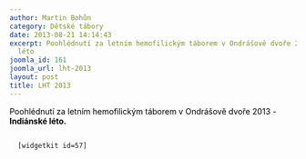 ```yaml
---
author: Martin Bohůn
category: Dětské tábory
date: 2013-08-21 14:14:43
excerpt: Poohlédnutí za letním hemofilickým táborem v Ondrášově dvoře 2013 - Indiánské
  léto
joomla_id: 161
joomla_url: lht-2013
layout: post
title: LHT 2013
---
```


<p>
 <span style="color: #000000;">
  Poohlédnutí za letním hemofilickým táborem v Ondrášově dvoře 2013 -
  <strong>
   Indiánské léto.
  </strong>
  <br/>
 </span>
</p>
<p>
 <code>
  [widgetkit id=57]
 </code>
</p>